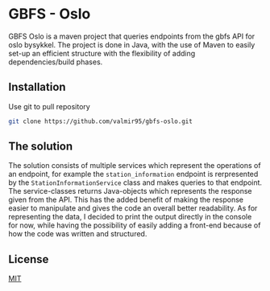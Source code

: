 # GBFS - Oslo

GBFS Oslo is a maven project that queries endpoints from the gbfs API for oslo bysykkel. The project is done in Java, with the use of Maven to easily set-up an efficient structure with the flexibility of adding dependencies/build phases. 
## Installation

Use git to pull repository

```bash
git clone https://github.com/valmir95/gbfs-oslo.git
```

## The solution
The solution consists of multiple services which represent the operations of an endpoint, for example the ```station_information``` endpoint is rerpresented by the ```StationInformationService``` class and makes queries to that endpoint. The service-classes returns Java-objects which represents the response given from the API. This has the added benefit of making the response easier to manipulate and gives the code an overall better readability. As for representing the data, I decided to print the output directly in the console for now, while having the possibility of easily adding a front-end because of how the code was written and structured. 


## License
[MIT](https://choosealicense.com/licenses/mit/)